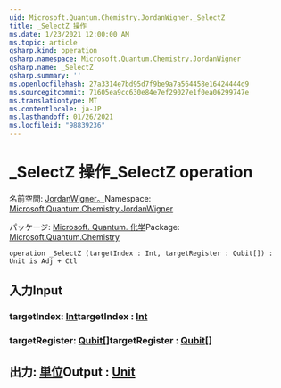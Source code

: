 ```yaml
---
uid: Microsoft.Quantum.Chemistry.JordanWigner._SelectZ
title: _SelectZ 操作
ms.date: 1/23/2021 12:00:00 AM
ms.topic: article
qsharp.kind: operation
qsharp.namespace: Microsoft.Quantum.Chemistry.JordanWigner
qsharp.name: _SelectZ
qsharp.summary: ''
ms.openlocfilehash: 27a3314e7bd95d7f9be9a7a564458e16424444d9
ms.sourcegitcommit: 71605ea9cc630e84e7ef29027e1f0ea06299747e
ms.translationtype: MT
ms.contentlocale: ja-JP
ms.lasthandoff: 01/26/2021
ms.locfileid: "98839236"
---
```

# <a name="_selectz-operation"></a><span data-ttu-id="d30ec-102">_SelectZ 操作</span><span class="sxs-lookup"><span data-stu-id="d30ec-102">_SelectZ operation</span></span>

<span data-ttu-id="d30ec-103">名前空間: [JordanWigner。](xref:Microsoft.Quantum.Chemistry.JordanWigner)</span><span class="sxs-lookup"><span data-stu-id="d30ec-103">Namespace: [Microsoft.Quantum.Chemistry.JordanWigner](xref:Microsoft.Quantum.Chemistry.JordanWigner)</span></span>

<span data-ttu-id="d30ec-104">パッケージ: [Microsoft. Quantum. 化学](https://nuget.org/packages/Microsoft.Quantum.Chemistry)</span><span class="sxs-lookup"><span data-stu-id="d30ec-104">Package: [Microsoft.Quantum.Chemistry](https://nuget.org/packages/Microsoft.Quantum.Chemistry)</span></span>




```qsharp
operation _SelectZ (targetIndex : Int, targetRegister : Qubit[]) : Unit is Adj + Ctl
```


## <a name="input"></a><span data-ttu-id="d30ec-105">入力</span><span class="sxs-lookup"><span data-stu-id="d30ec-105">Input</span></span>

### <a name="targetindex--int"></a><span data-ttu-id="d30ec-106">targetIndex: [Int](xref:microsoft.quantum.lang-ref.int)</span><span class="sxs-lookup"><span data-stu-id="d30ec-106">targetIndex : [Int](xref:microsoft.quantum.lang-ref.int)</span></span>




### <a name="targetregister--qubit"></a><span data-ttu-id="d30ec-107">targetRegister: [Qubit](xref:microsoft.quantum.lang-ref.qubit)[]</span><span class="sxs-lookup"><span data-stu-id="d30ec-107">targetRegister : [Qubit](xref:microsoft.quantum.lang-ref.qubit)[]</span></span>





## <a name="output--unit"></a><span data-ttu-id="d30ec-108">出力: [単位](xref:microsoft.quantum.lang-ref.unit)</span><span class="sxs-lookup"><span data-stu-id="d30ec-108">Output : [Unit](xref:microsoft.quantum.lang-ref.unit)</span></span>

